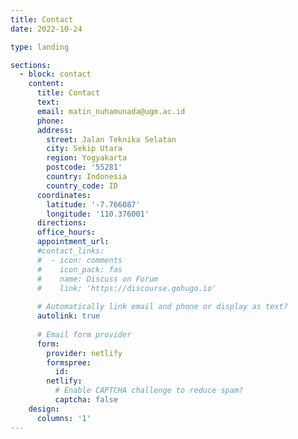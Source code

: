 ```yaml
---
title: Contact
date: 2022-10-24

type: landing

sections:
  - block: contact
    content:
      title: Contact
      text:
      email: matin_nuhamunada@ugm.ac.id
      phone: 
      address:
        street: Jalan Teknika Selatan
        city: Sekip Utara
        region: Yogyakarta
        postcode: '55281'
        country: Indonesia
        country_code: ID
      coordinates:
        latitude: '-7.766087'
        longitude: '110.376001'
      directions:
      office_hours:
      appointment_url: 
      #contact_links:
      #  - icon: comments
      #    icon_pack: fas
      #    name: Discuss on Forum
      #    link: 'https://discourse.gohugo.io'
    
      # Automatically link email and phone or display as text?
      autolink: true
    
      # Email form provider
      form:
        provider: netlify
        formspree:
          id:
        netlify:
          # Enable CAPTCHA challenge to reduce spam?
          captcha: false
    design:
      columns: '1'
---
```

